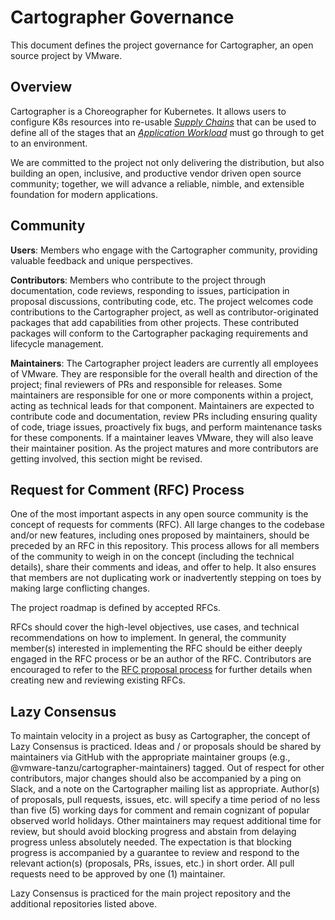 
# Cartographer Governance

This document defines the project governance for Cartographer, an open source project by VMware.

## Overview

Cartographer is a Choreographer for Kubernetes. It allows users to configure K8s resources into re-usable [_Supply Chains_](site/content/docs/reference.md#ClusterSupplyChain) that can be used to define all of the stages that an [_Application Workload_](site/content/docs/reference.md#Workload) must go through to get to an environment. 

We are committed to the project not only delivering the distribution, but also building an open, inclusive, and productive vendor driven open source community; together, we will advance a reliable, nimble, and extensible foundation for modern applications.

## Community

**Users**: Members who engage with the Cartographer community, providing valuable feedback and unique perspectives.

**Contributors**: Members who contribute to the project through documentation, code reviews, responding to issues, participation in proposal discussions, contributing code, etc. The project welcomes code contributions to the Cartographer project, as well as contributor-originated packages that add capabilities from other projects. These contributed packages will conform to the Cartographer packaging requirements and lifecycle management.

**Maintainers**: The Cartographer project leaders are currently all employees of VMware. They are responsible for the overall health and direction of the project; final reviewers of PRs and responsible for releases. Some maintainers are responsible for one or more components within a project, acting as technical leads for that component. Maintainers are expected to contribute code and documentation, review PRs including ensuring quality of code, triage issues, proactively fix bugs, and perform maintenance tasks for these components. If a maintainer leaves VMware, they will also leave their maintainer position. As the project matures and more contributors are getting involved, this section might be revised.

## Request for Comment (RFC) Process

One of the most important aspects in any open source community is the concept of requests for comments (RFC). All large changes to the codebase and/or new features, including ones proposed by maintainers, should be preceded by an RFC in this repository. This process allows for all members of the community to weigh in on the concept (including the technical details), share their comments and ideas, and offer to help. It also ensures that members are not duplicating work or inadvertently stepping on toes by making large conflicting changes.

The project roadmap is defined by accepted RFCs.

RFCs should cover the high-level objectives, use cases, and technical recommendations on how to implement. In general, the community member(s) interested in implementing the RFC should be either deeply engaged in the RFC process or be an author of the RFC. Contributors are encouraged to refer to the [RFC proposal process](https://github.com/vmware-tanzu/cartographer/blob/main/rfc/README.md) for further details when creating new and reviewing existing RFCs. 

## Lazy Consensus

To maintain velocity in a project as busy as Cartographer, the concept of Lazy Consensus is practiced. Ideas and / or proposals should be shared by maintainers via GitHub with the appropriate maintainer groups (e.g., @vmware-tanzu/cartographer-maintainers) tagged. Out of respect for other contributors, major changes should also be accompanied by a ping on Slack, and a note on the Cartographer mailing list as appropriate. Author(s) of proposals, pull requests, issues, etc. will specify a time period of no less than five (5) working days for comment and remain cognizant of popular observed world holidays. Other maintainers may request additional time for review, but should avoid blocking progress and abstain from delaying progress unless absolutely needed. The expectation is that blocking progress is accompanied by a guarantee to review and respond to the relevant action(s) (proposals, PRs, issues, etc.) in short order. All pull requests need to be approved by one (1) maintainer.

Lazy Consensus is practiced for the main project repository and the additional repositories listed above.
